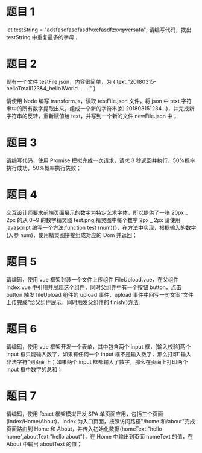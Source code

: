 # 题目 1

let testString = "adsfasdfasdfasdfvxcfasdfzxvqwersafa";
请编写代码，找出 testString 中重复最多的字母；

# 题目 2

现有一个文件 testFile.json，内容很简单，为 { text:"20180315-helloTmall123&4_hello1World…….." }

请使用 Node 编写 transform.js，读取 testFile.json 文件，将 json 中 text 字符串中的所有数字提取出来，组成一个新的字符串(如 201803151234...)，并完成新字符串的反转，重新赋值给 text，并写到一个新的文件 newFile.json 中；

# 题目 3

请编写代码，使用 Promise 模拟完成一次请求，请求 3 秒返回并执行，50%概率执行成功，50%概率执行失败；

# 题目 4

交互设计师要求前端页面展示的数字为特定艺术字体，所以提供了一张 20px _ 2px 的从 0~9 的数字精灵图 test.png,精灵图中每个数字 2px _ 2px
请使用 javascript 编写一个方法:function test (num){}，在方法中实现，根据输入的数字(入参 num)，使用精灵图拼接组成对应的 Dom 并返回；

# 题目 5

请编码，使用 vue 框架封装一个文件上传组件 FileUpload.vue，在父组件 Index.vue 中引用并展现这个组件，同时父组件中有一个按钮 button，点击 button 触发 fileUpload 组件的 upload 事件，upload 事件中回写一句文案"文件上传完成"给父组件展示，同时触发父组件的 finish()方法;

# 题目 6

请编码，使用 vue 框架开发一个表单，其中包含两个 input 框，[输入校验]两个 input 框只能输入数字，如果有任何一个 input 框不是输入数字，那么打印"输入非法字符"到页面上；如果两个 input 框都输入了数字，那么在页面上打印两个 input 框中数字的总和；

# 题目 7

请编码，使用 React 框架模拟开发 SPA 单页面应用，包括三个页面(Index/Home/About)，Index 为入口页面，按照访问路径"/home 和/about"完成页面路由到 Home 和 About，并传入初始化数据{homeText:"hello home",aboutText:"hello about"}，在 Home 中输出到页面 homeText 的值，在 About 中输出 aboutText 的值；
